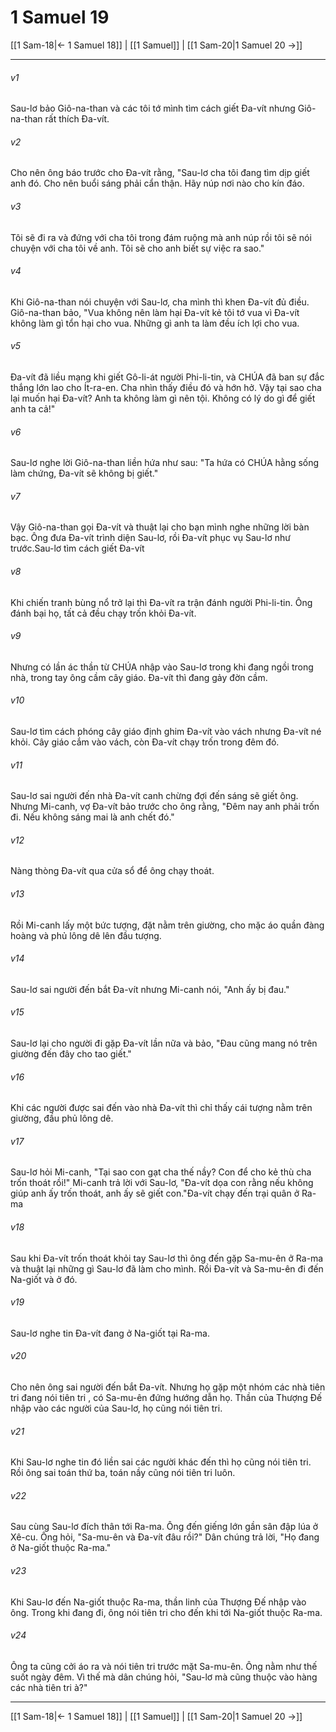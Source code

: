 # 1 Samuel 19

[[1 Sam-18|← 1 Samuel 18]] | [[1 Samuel]] | [[1 Sam-20|1 Samuel 20 →]]
***



###### v1 
Sau-lơ bảo Giô-na-than và các tôi tớ mình tìm cách giết Đa-vít nhưng Giô-na-than rất thích Đa-vít. 

###### v2 
Cho nên ông báo trước cho Đa-vít rằng, "Sau-lơ cha tôi đang tìm dịp giết anh đó. Cho nên buổi sáng phải cẩn thận. Hãy núp nơi nào cho kín đáo. 

###### v3 
Tôi sẽ đi ra và đứng với cha tôi trong đám ruộng mà anh núp rồi tôi sẽ nói chuyện với cha tôi về anh. Tôi sẽ cho anh biết sự việc ra sao." 

###### v4 
Khi Giô-na-than nói chuyện với Sau-lơ, cha mình thì khen Đa-vít đủ điều. Giô-na-than bảo, "Vua không nên làm hại Đa-vít kẻ tôi tớ vua vì Đa-vít không làm gì tổn hại cho vua. Những gì anh ta làm đều ích lợi cho vua. 

###### v5 
Đa-vít đã liều mạng khi giết Gô-li-át người Phi-li-tin, và CHÚA đã ban sự đắc thắng lớn lao cho Ít-ra-en. Cha nhìn thấy điều đó và hớn hở. Vậy tại sao cha lại muốn hại Đa-vít? Anh ta không làm gì nên tội. Không có lý do gì để giết anh ta cả!" 

###### v6 
Sau-lơ nghe lời Giô-na-than liền hứa như sau: "Ta hứa có CHÚA hằng sống làm chứng, Đa-vít sẽ không bị giết." 

###### v7 
Vậy Giô-na-than gọi Đa-vít và thuật lại cho bạn mình nghe những lời bàn bạc. Ông đưa Đa-vít trình diện Sau-lơ, rồi Đa-vít phục vụ Sau-lơ như trước.Sau-lơ tìm cách giết Đa-vít 

###### v8 
Khi chiến tranh bùng nổ trở lại thì Đa-vít ra trận đánh người Phi-li-tin. Ông đánh bại họ, tất cả đều chạy trốn khỏi Đa-vít. 

###### v9 
Nhưng có lần ác thần từ CHÚA nhập vào Sau-lơ trong khi đang ngồi trong nhà, trong tay ông cầm cây giáo. Đa-vít thì đang gảy đờn cầm. 

###### v10 
Sau-lơ tìm cách phóng cây giáo định ghim Đa-vít vào vách nhưng Đa-vít né khỏi. Cây giáo cắm vào vách, còn Đa-vít chạy trốn trong đêm đó. 

###### v11 
Sau-lơ sai người đến nhà Đa-vít canh chừng đợi đến sáng sẽ giết ông. Nhưng Mi-canh, vợ Đa-vít bảo trước cho ông rằng, "Đêm nay anh phải trốn đi. Nếu không sáng mai là anh chết đó." 

###### v12 
Nàng thòng Đa-vít qua cửa sổ để ông chạy thoát. 

###### v13 
Rồi Mi-canh lấy một bức tượng, đặt nằm trên giường, cho mặc áo quần đàng hoàng và phủ lông dê lên đầu tượng. 

###### v14 
Sau-lơ sai người đến bắt Đa-vít nhưng Mi-canh nói, "Anh ấy bị đau." 

###### v15 
Sau-lơ lại cho người đi gặp Đa-vít lần nữa và bảo, "Đau cũng mang nó trên giường đến đây cho tao giết." 

###### v16 
Khi các người được sai đến vào nhà Đa-vít thì chỉ thấy cái tượng nằm trên giường, đầu phủ lông dê. 

###### v17 
Sau-lơ hỏi Mi-canh, "Tại sao con gạt cha thế nầy? Con để cho kẻ thù cha trốn thoát rồi!" Mi-canh trả lời với Sau-lơ, "Đa-vít dọa con rằng nếu không giúp anh ấy trốn thoát, anh ấy sẽ giết con."Đa-vít chạy đến trại quân ở Ra-ma 

###### v18 
Sau khi Đa-vít trốn thoát khỏi tay Sau-lơ thì ông đến gặp Sa-mu-ên ở Ra-ma và thuật lại những gì Sau-lơ đã làm cho mình. Rồi Đa-vít và Sa-mu-ên đi đến Na-giốt và ở đó. 

###### v19 
Sau-lơ nghe tin Đa-vít đang ở Na-giốt tại Ra-ma. 

###### v20 
Cho nên ông sai người đến bắt Đa-vít. Nhưng họ gặp một nhóm các nhà tiên tri đang nói tiên tri , có Sa-mu-ên đứng hướng dẫn họ. Thần của Thượng Đế nhập vào các người của Sau-lơ, họ cũng nói tiên tri. 

###### v21 
Khi Sau-lơ nghe tin đó liền sai các người khác đến thì họ cũng nói tiên tri. Rồi ông sai toán thứ ba, toán nầy cũng nói tiên tri luôn. 

###### v22 
Sau cùng Sau-lơ đích thân tới Ra-ma. Ông đến giếng lớn gần sân đập lúa ở Xê-cu. Ông hỏi, "Sa-mu-ên và Đa-vít đâu rồi?" Dân chúng trả lời, "Họ đang ở Na-giốt thuộc Ra-ma." 

###### v23 
Khi Sau-lơ đến Na-giốt thuộc Ra-ma, thần linh của Thượng Đế nhập vào ông. Trong khi đang đi, ông nói tiên tri cho đến khi tới Na-giốt thuộc Ra-ma. 

###### v24 
Ông ta cũng cởi áo ra và nói tiên tri trước mặt Sa-mu-ên. Ông nằm như thế suốt ngày đêm. Vì thế mà dân chúng hỏi, "Sau-lơ mà cũng thuộc vào hàng các nhà tiên tri à?"

***
[[1 Sam-18|← 1 Samuel 18]] | [[1 Samuel]] | [[1 Sam-20|1 Samuel 20 →]]
